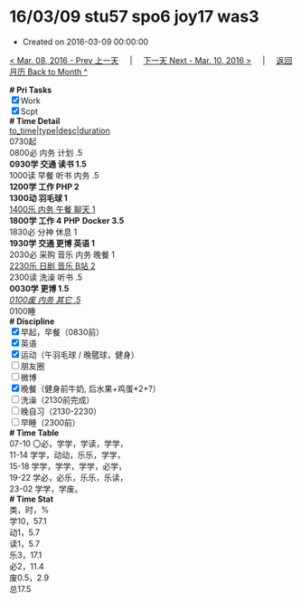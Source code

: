 # 16/03/09 stu57 spo6 joy17 was3

- Created on 2016-03-09 00:00:00

[< Mar. 08, 2016 - Prev 上一天](/_archived/lifelogs/2016/03/d08.md) &nbsp; &nbsp; | &nbsp; &nbsp; [下一天 Next - Mar. 10, 2016 >](/_archived/lifelogs/2016/03/d10.md) &nbsp; &nbsp; |  &nbsp; &nbsp; [返回月历 Back to Month ^](/_archived/lifelogs/2016/03/index.md)
<br/><div><b># Pri Tasks</b></div><div><input checked="true" type="checkbox"/>Work</div><div><input checked="true" type="checkbox"/>Scpt</div><div><b># Time Detail</b></div><div><u>to_time|type|desc|duration</u></div><div>0730起</div><div>0800必 内务 计划 .5</div><div><b>0930学 交通 读书 1.5</b></div><div>1000读 早餐 听书 内务 .5</div><div><b>1200学 工作 PHP 2</b></div><div><b>1300动 羽毛球 1</b></div><div><u>1400乐 内务 午餐 聊天 1</u></div><div><b>1800学 工作 4</b> <b>PHP</b> <b>Docker 3.5</b></div><div>1830必 分神 休息 1</div><div><b>1930学 交通 更博 英语 1</b></div><div>2030必 采购 音乐 内务 晚餐 1</div><div><u>2230乐 日剧 音乐 B站 2</u></div><div>2300读 洗澡 听书 .5</div><div><b>0030学 更博 1.5</b></div><div><u><i>0100废 内务 其它 .5</i></u></div><div>0100睡</div><div><b># Discipline</b></div><div><input checked="true" type="checkbox"/>早起，早餐（0830前）</div><div><input checked="true" type="checkbox"/>英语</div><div><input checked="true" type="checkbox"/>运动（午羽毛球 / 晚毽球，健身）</div><div><input type="checkbox"/>朋友圈</div><div><input type="checkbox"/>微博</div><div><input checked="true" type="checkbox"/>晚餐（健身前牛奶, 后水果+鸡蛋*2+?）</div><div><input type="checkbox"/>洗澡（2130前完成）</div><div><input type="checkbox"/>晚自习（2130-2230）</div><div><input type="checkbox"/>早睡（2300前）</div><div><b># Time Table</b></div><div>07-10 〇必，学学，学读，学学，</div><div>11-14 学学，动动，乐乐，学学，</div><div>15-18 学学，学学，学学，必学，</div><div>19-22 学必，必乐，乐乐，乐读，</div><div>23-02 学学，学废。</div><div><b># Time Stat</b></div><div>类，时，%</div><div>学10，57.1</div><div>动1，5.7</div><div>读1，5.7</div><div>乐3，17.1</div><div>必2，11.4</div><div>废0.5，2.9</div><div>总17.5</div>
